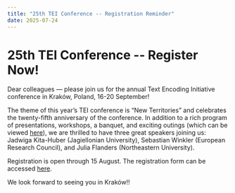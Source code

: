 ```yaml
---
title: "25th TEI Conference -- Registration Reminder"
date: 2025-07-24
---
```

# 25th TEI Conference -- Register Now!

Dear colleagues — please join us for the annual Text Encoding Initiative conference in Kraków, Poland, 16-20 September!

The theme of this year’s TEI conference is “New Territories” and celebrates the twenty-fifth anniversary of the conference. In addition to a rich program of presentations, workshops, a banquet, and exciting outings (which can be viewed [here](https://tei-c.org/news/2025/TEINewTerritoriesProgramme1.1.1.pdf)), we are thrilled to have three great speakers joining us: Jadwiga Kita-Huber (Jagiellonian University), Sebastian Winkler (European Research Council), and Julia Flanders (Northeastern University). 

Registration is open through 15 August. The registration form can be accessed [here](https://www.konferencje-uj.pl/?lang=en&go2rej=1&kid=392). 

We look forward to seeing you in Kraków!!

